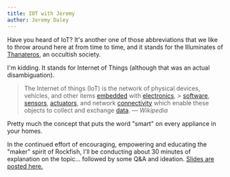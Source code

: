```yaml
---
title: IOT with Jeremy
author: Jeremy Daley
---
```


Have you heard of IoT? It's another one of those abbreviations that we like to throw around here at from time to time, and it stands for the Illuminates of [Thanateros](https://en.wikipedia.org/wiki/Illuminates_of_Thanateros), an occultish society.

I'm kidding. It stands for Internet of Things (although that was an actual disambiguation).

> The Internet of things (IoT) is the network of physical devices, vehicles, and other items [embedded](https://en.wikipedia.org/wiki/Embedded_system) with [electronics](https://en.wikipedia.org/wiki/Electronics), &gt; [software](https://en.wikipedia.org/wiki/Software), [sensors](https://en.wikipedia.org/wiki/Sensor), [actuators](https://en.wikipedia.org/wiki/Actuator), and network [connectivity](https://en.wikipedia.org/wiki/Internet_access) which enable these objects to collect and exchange [data](https://en.wikipedia.org/wiki/Data). <cite>&mdash; Wikipedia</cite>

Pretty much the concept that puts the word "smart" on every appliance in your homes.

In the continued effort of encouraging, empowering and educating the "maker" spirit of Rockfish, I'll be conducting about 30 minutes of explanation on the topic… followed by some Q&A and ideation. [Slides are posted here.](https://docs.google.com/presentation/d/1wKuAkIFzveC8nbCGlRuWW5wBOcdJA4tCm94zpxnvEW8/edit?usp=sharing)